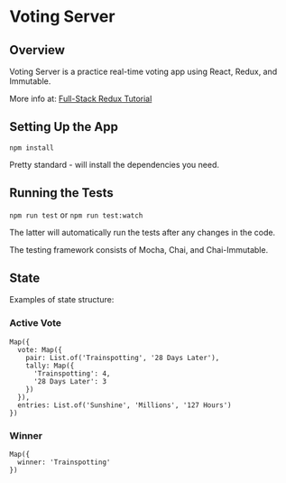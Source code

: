 # Voting Server

## Overview

Voting Server is a practice real-time voting app using React, Redux, and
Immutable.

More info at: [Full-Stack Redux
Tutorial](http://teropa.info/blog/2015/09/10/full-stack-redux-tutorial.html)

## Setting Up the App

`npm install`

Pretty standard - will install the dependencies you need.

## Running the Tests

`npm run test` or `npm run test:watch`

The latter will automatically run the tests after any changes in the code.

The testing framework consists of Mocha, Chai, and Chai-Immutable.

## State

Examples of state structure:

### Active Vote

```
Map({
  vote: Map({
    pair: List.of('Trainspotting', '28 Days Later'),
    tally: Map({
      'Trainspotting': 4,
      '28 Days Later': 3
    })
  }),
  entries: List.of('Sunshine', 'Millions', '127 Hours')
})
```

### Winner

```
Map({
  winner: 'Trainspotting'
})
```
